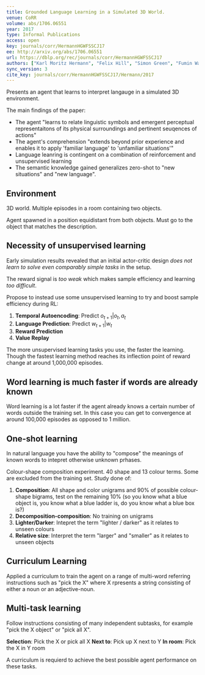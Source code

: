 ```yaml
---
title: Grounded Language Learning in a Simulated 3D World.
venue: CoRR
volume: abs/1706.06551
year: 2017
type: Informal Publications
access: open
key: journals/corr/HermannHGWFSSCJ17
ee: http://arxiv.org/abs/1706.06551
url: https://dblp.org/rec/journals/corr/HermannHGWFSSCJ17
authors: ["Karl Moritz Hermann", "Felix Hill", "Simon Green", "Fumin Wang", "Ryan Faulkner", "Hubert Soyer", "David Szepesvari", "Wojciech Marian Czarnecki", "Max Jaderberg", "Denis Teplyashin", "Marcus Wainwright", "Chris Apps", "Demis Hassabis", "Phil Blunsom"]
sync_version: 3
cite_key: journals/corr/HermannHGWFSSCJ17/Hermann/2017
---
```

Presents an agent that learns to interpret langauge in a simulated 3D environment.

The main findings of the paper:
 - The agent "learns to relate linguistic symbols and emergent perceptual representaitons of its physical surroundings and pertinent seuqences of actions"
 - The agent's comprehension "extends beyond prior experience and enables it to apply 'familiar language' to 'unfamiliar situations'"
 - Language leanring is contingent on a combination of reinforcement and unsupervised learning
 - The semantic knowledge gained generalizes zero-shot to "new situations" and "new language".


## Environment

3D world. Multiple episodes in a room containing two objects.

Agent spawned in a position equidistant from both objects. Must go to the object that matches the description.

## Necessity of unsupervised learning
Early simulation results revealed that an initial actor-critic design *does not learn to solve even comparably simple tasks* in the setup.

The reward signal is *too weak* which makes sample efficiency and learning *too difficult*.

Propose to instead use some unsupervised learning to try and boost sample efficiency during RL:

 1. **Temporal Autoencoding**: Predict $o_{t + 1}|o_t, a_t$
 2. **Language Prediction**: Predict $w_{t + 1}|w_t$
 3. **Reward Prediction**
 4. **Value Replay**

The more unsupervised learning tasks you use, the faster the learning. Though the fastest learning method reaches its inflection point of reward change at around 1,000,000 episodes.

## Word learning is much faster if words are already known


Word learning is a lot faster if the agent already knows a certain number of words outside the training set. In this case you can get to convergence at around 100,000 episodes as opposed to 1 million.


## One-shot learning

In natural language you have the ability to "compose" the meanings of known words to intepret otherwise unknown prhases.

Colour-shape composition experiment. 40 shape and 13 colour terms. Some are excluded from the training set. Study done of:

1. **Composition**: All shape and color unigrams and 90\% of possible colour-shape bigrams, test on the remaining 10\% (so you know what a blue object is, you know what a blue ladder is, do you know what a blue box is?)
2. **Decomposition-composition**: No training on unigrams
3. **Lighter/Darker**: Intepret the term "lighter / darker" as it relates to unseen colours
4. **Relative size**: Interpret the term "larger" and "smaller" as it relates to unseen objects


## Curriculum Learning

Applied a curriculum to train the agent on a range of multi-word referring instructions such as "pick the X" where X rpresents a string consisting of either a noun or an adjective-noun.

## Multi-task learning

Follow instructions consisting of many independent subtasks, for example "pick the X object" or "pick all X".

**Selection**: Pick the X or pick all X
**Next to**: Pick up X next to Y
**In room**: Pick the X in Y room

A curriculum is requierd to achieve the best possible agent performance on these tasks.